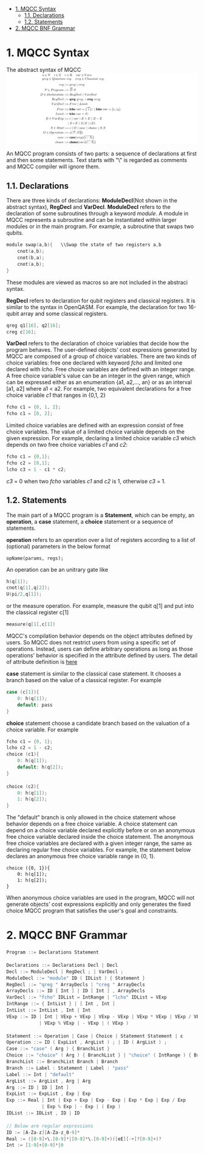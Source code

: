 
<!-- @import "[TOC]" {cmd="toc" depthFrom=1 depthTo=6 orderedList=false} -->

<!-- code_chunk_output -->

- [1. MQCC Syntax](#1-mqcc-syntax)
  - [1.1. Declarations](#11-declarations)
  - [1.2. Statements](#12-statements)
- [2. MQCC BNF Grammar](#2-mqcc-bnf-grammar)

<!-- /code_chunk_output -->

# 1. MQCC Syntax

The abstract syntax of MQCC
![](figs/syntax.png)

An MQCC program consists of two parts: a sequence of declarations at first and then some statements. Text starts with "\\" is regarded as comments and MQCC compiler will ignore them.

## 1.1. Declarations

There are three kinds of declarations: **ModuleDecl**(Not shown in the abstract syntax), **RegDecl** and **VarDecl**.
**ModuleDecl** refers to the declaration of some subroutines through a keyword *module*. A module in MQCC represents a subroutine and can be instantiated within larger modules or in the main program. For example, a subroutine that swaps two qubits.
```c
module swap(a,b){   \\Swap the state of two registers a,b
    cnot(a,b);
    cnot(b,a);
    cnot(a,b);
}
```
These modules are viewed as macros so are not included in the abstraci syntax.

**RegDecl** refers to declaration for qubit registers and classical registers. It is similar to the syntax in OpenQASM. For example, the declaration for two 16-qubit array and some classical registers.
```c
qreg q1[16], q2[16];
creg c[16];
```
**VarDecl** refers to the declaration of choice variables that decide how the program behaves. The user-defined objects' cost expressions generated by MQCC are composed of a group of choice variables. 
There are two kinds of choice variables: free one declared with keyword *fcho* and limited one declared with *lcho*. Free choice variables are defined with an integer range. A free choice variable's value can be an integer in the given range, which can be expressed either as an enumeration {a1, a2,..., an} or as an interval [a1, a2] where a1 < a2. For example, two equivalent declarations for a free choice variable *c1* that ranges in {0,1, 2}
```c
fcho c1 = {0, 1, 2};
fcho c1 = [0, 2];
```
Limited choice variables are defined with an expression consist of free choice variables. The value of a limited choice variable depends on the given expression. For example, declaring a limited choice variable *c3* which depends on two free choice variables *c1* and *c2*: 
```c
fcho c1 = {0,1};
fcho c2 = [0,1];
lcho c3 = 1 - c1 * c2;
```
*c3* = 0 when two *fcho* variables *c1* and *c2* is 1, otherwise *c3* = 1.

## 1.2. Statements

The main part of a MQCC program is a **Statement**, which can be empty, an **operation**, a **case** statement, a **choice** statement or a sequence of statements. 

**operation** refers to an operation over a list of registers according to a list of (optional) parameters in the below format
```
opName(params, regs);
```
An operation can be an unitrary gate like
```c
h(q[1]);
cnot(q[1],q[2]);
U(pi/2,q[1]);
```
or the measure operation. For example, measure the qubit q[1] and put into the classical register c[1]
```c
measure(q[1],c[1])
```
MQCC's compilation behavior depends on the object attributes defined by users. So MQCC does not restrict users from using a specific set of operations. Instead, users can define arbitrary operations as long as those operations' behavior is specified in the attribute defined by users. The detail of attribute definition is [here](object_doc.md)

**case** statement is similar to the classical case statement. It chooses a branch based on the value of a classical register. For example
```c
case (c[1]){
    0: h(q[1]);
    default: pass
}
```
**choice** statement choose a candidate branch based on the valuation of a choice variable. For example
```c
fcho c1 = {0, 1};
lcho c2 = 1 - c2;
choice (c1){
    0: h(q[1]);
    default: h(q[2]);
}

choice (c2){
    0: h(q[1]);
    1: h(q[2]);
}
```
The "default" branch is only allowed in the choice statement whose behavior depends on a free choice variable. A choice statement can depend on a choice variable declared explicitly before or on an anonymous free choice variable declared inside the choice statement. The anonymous free choice variables are declared with a given integer range, the same as declaring regular free choice variables. For example, the statement below declares an anonymous free choice variable range in {0, 1}.
```
choice ({0, 1}){
    0: h(q[1]);
    1: h(q[2]);
}
```
When anonymous choice variables are used in the program, MQCC will not generate objects' cost expressions explicitly and only generates the fixed choice MQCC program that satisfies the user's goal and constraints.

# 2. MQCC BNF Grammar
```c
Program ::= Declarations Statement

Declarations ::= Declarations Decl | Decl
Decl ::= ModuleDecl | RegDecl ; | VarDecl ;
ModuleDecl ::= "module" ID ( IDList ) { Statement }
RegDecl ::= "qreg " ArrayDecls | "creg " ArrayDecls
ArrayDecls ::= ID [ Int ] | ID [ Int ] , ArrayDecls
VarDecl ::= "fcho" IDList = IntRange | "lcho" IDList = VExp
IntRange ::= { IntList } | [ Int , Int ]
IntList ::= IntList , Int | Int
VExp ::= ID | Int | VExp + VExp | VExp - VExp | VExp * VExp | VExp / VExp 
            | VExp % VExp | - VExp | ( VExp )

Statement ::= Operation | Case | Choice | Statement Statement | ε
Operation ::= ID ( ExpList , ArgList ) ; | ID ( ArgList ) ;
Case ::= "case" ( Arg ) { BranchList }
Choice ::= "choice" ( Arg ) { BranchList } | "choice" ( IntRange ) { BranchList }
BranchList ::= BranchList Branch | Branch
Branch ::= Label : Statement | Label : "pass"
Label ::= Int | "default"
ArgList ::= ArgList , Arg | Arg
Arg ::= ID | ID [ Int ]
ExpList ::= ExpList , Exp | Exp
Exp ::= Real | Int | Exp + Exp | Exp - Exp | Exp * Exp | Exp / Exp
             | Exp % Exp | - Exp | ( Exp )
IDList ::= IDList , ID | ID

// Below are regular expressions
ID := [A-Za-z][A-Za-z_0-9]*
Real := ([0-9]+\.[0-9]*|[0-9]*\.[0-9]+)([eE][-+]?[0-9]+)?
Int := [1-9]+[0-9]*|0
```